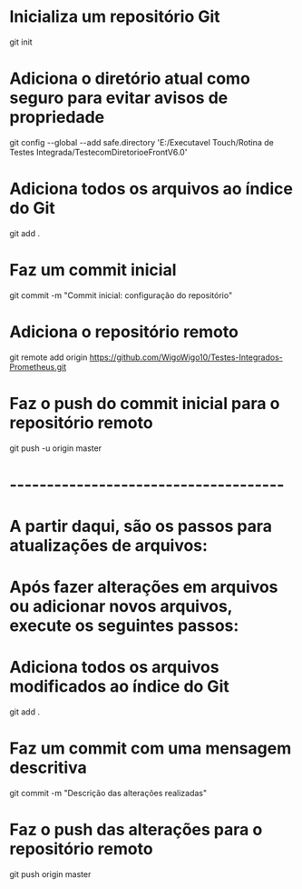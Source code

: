 # Inicializa um repositório Git
git init

# Adiciona o diretório atual como seguro para evitar avisos de propriedade
git config --global --add safe.directory 'E:/Executavel Touch/Rotina de Testes Integrada/TestecomDiretorioeFrontV6.0'

# Adiciona todos os arquivos ao índice do Git
git add .

# Faz um commit inicial
git commit -m "Commit inicial: configuração do repositório"

# Adiciona o repositório remoto
git remote add origin https://github.com/WigoWigo10/Testes-Integrados-Prometheus.git

# Faz o push do commit inicial para o repositório remoto
git push -u origin master

# -------------------------------------
# A partir daqui, são os passos para atualizações de arquivos:

# Após fazer alterações em arquivos ou adicionar novos arquivos, execute os seguintes passos:

# Adiciona todos os arquivos modificados ao índice do Git
git add .

# Faz um commit com uma mensagem descritiva
git commit -m "Descrição das alterações realizadas"

# Faz o push das alterações para o repositório remoto
git push origin master
